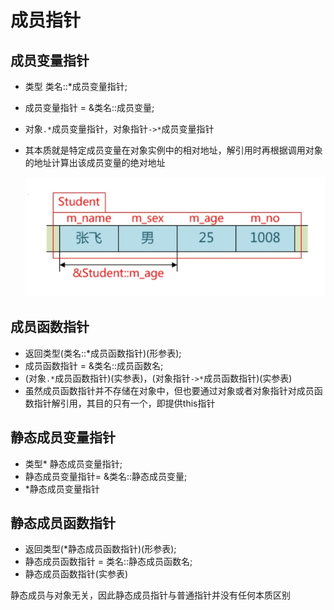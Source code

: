 # 成员指针

## 成员变量指针

* 类型 类名::*成员变量指针;
* 成员变量指针 = &类名::成员变量;
* 对象`.*`成员变量指针，对象指针`->*`成员变量指针
* 其本质就是特定成员变量在对象实例中的相对地址，解引用时再根据调用对象的地址计算出该成员变量的绝对地址

    ![memptr](../../docs/pics/memptr.png)

## 成员函数指针

* 返回类型(类名::*成员函数指针)(形参表);
* 成员函数指针 = &类名::成员函数名;
* (对象`.*`成员函数指针)(实参表)，(对象指针`->*`成员函数指针)(实参表)
* 虽然成员函数指针并不存储在对象中，但也要通过对象或者对象指针对成员函数指针解引用，其目的只有一个，即提供this指针

## 静态成员变量指针

* 类型* 静态成员变量指针;
* 静态成员变量指针= &类名::静态成员变量;
* *静态成员变量指针

## 静态成员函数指针

* 返回类型(*静态成员函数指针)(形参表);
* 静态成员函数指针 = 类名::静态成员函数名;
* 静态成员函数指针(实参表)

静态成员与对象无关，因此静态成员指针与普通指针并没有任何本质区别





